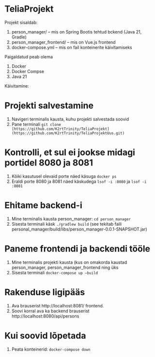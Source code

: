 # TeliaProjekt
Projekt sisaldab:
1. person_manager/ – mis on Spring Bootis tehtud bckend (Java 21, Gradle)
2. person_manager_frontend/ – mis on Vue.js frontend
3. docker-compose.yml – mis on fail konteinerite käivitamiseks

Paigaldatud peab olema
1. Docker 
2. Docker Compse
3. Java 21

Käivitamine:
# Projekti salvestamine
1. Navigeri terminalis kausta, kuhu projekti salvestada soovid
2. Pane terminali `git clone [https://github.com/K2rtTrinity/TeliaProjekt](https://github.com/K2rtTrinity/TeliaProjektUus.git)`
# Kontrolli, et sul ei jookse midagi portidel 8080 ja 8081
1. Kõiki kasutusel olevaid porte näed käsuga `docker ps`
2. Eraldi porte 8080 ja 8081 näed käskudega `lsof -i :8080` ja `lsof -i :8081`
# Ehitame backend-i 
1. Mine terminalis kausta person_manager: `cd person_manager`
2. Sisesta terminali käsk `./gradlew build` (see tekitab faili personal_manager/build/libs/person_manager-0.0.1-SNAPSHOT.jar)
# Paneme frontendi ja backendi tööle
1. Mine terminalis projekti kausta (kus on omakorda kaustad person_manager, person_manager_frontend ning üks 
2. Sisesta terminali `docker-compose up –build`
# Rakenduse ligipääs
1. Ava brauserist http://localhost:8081/ frontend.
2. Soovi korral ava ka backend brauserist http://localhost:8080/api/persons
# Kui soovid lõpetada
1. Peata konteinerid: `docker-compose down`
